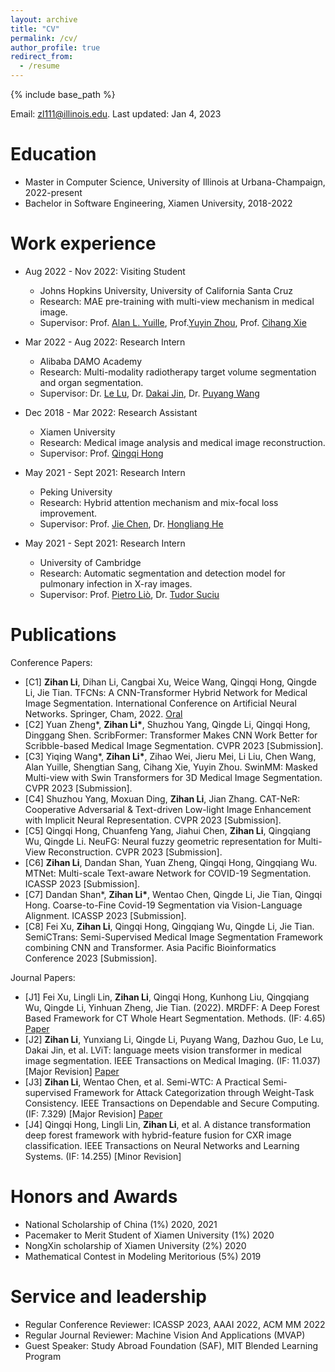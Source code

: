 ```yaml
---
layout: archive
title: "CV"
permalink: /cv/
author_profile: true
redirect_from:
  - /resume
---
```


{% include base_path %}

Email: zl111@illinois.edu. Last updated: Jan 4, 2023

Education
======
* Master in Computer Science, University of Illinois at Urbana-Champaign, 2022-present
* Bachelor in Software Engineering, Xiamen University, 2018-2022

Work experience
======
* Aug 2022 - Nov 2022: Visiting Student
  * Johns Hopkins University, University of California Santa Cruz
  * Research: MAE pre-training with multi-view mechanism in medical image.
  * Supervisor: Prof. [Alan L. Yuille](https://www.cs.jhu.edu/~ayuille/), Prof.[Yuyin Zhou](https://yuyinzhou.github.io/), Prof. [Cihang Xie](https://cihangxie.github.io/)

* Mar 2022 - Aug 2022: Research Intern
  * Alibaba DAMO Academy
  * Research: Multi-modality radiotherapy target volume segmentation and organ segmentation.
  * Supervisor: Dr. [Le Lu](https://lelu007.github.io), Dr. [Dakai Jin](https://dakjin.github.io/), Dr. [Puyang Wang](https://scholar.google.com/citations?hl=en&user=56aDx7AAAAAJ)

* Dec 2018 - Mar 2022: Research Assistant
  * Xiamen University
  * Research: Medical image analysis and medical image reconstruction.
  * Supervisor: Prof. [Qingqi Hong](https://scholar.google.com.hk/citations?hl=EN&user=ZlCw0sQAAAAJ)

* May 2021 - Sept 2021: Research Intern
  * Peking University
  * Research: Hybrid attention mechanism and mix-focal loss improvement.
  * Supervisor: Prof. [Jie Chen](https://scholar.google.com.hk/citations?hl=EN&user=ZAZFfwwAAAAJ), Dr. [Hongliang He](https://scholar.google.com.hk/citations?hl=en&user=jJWS4VYAAAAJ)

* May 2021 - Sept 2021: Research Intern
  * University of Cambridge
  * Research: Automatic segmentation and detection model for pulmonary infection in X-ray images.
  * Supervisor: Prof. [Pietro Liò](https://www.cl.cam.ac.uk/~pl219/), Dr. [Tudor Suciu](https://www.linkedin.com/in/tudor-suciu/)


Publications
======
Conference Papers:
* [C1] **Zihan Li**, Dihan Li, Cangbai Xu, Weice Wang, Qingqi Hong, Qingde Li, Jie Tian. TFCNs: A CNN-Transformer Hybrid Network for Medical Image Segmentation. International Conference on Artificial Neural Networks. Springer, Cham, 2022. [Oral](https://link.springer.com/chapter/10.1007/978-3-031-15937-4_65)
* [C2] Yuan Zheng\*, **Zihan Li\***, Shuzhou Yang, Qingde Li, Qingqi Hong, Dinggang Shen. ScribFormer: Transformer Makes CNN Work Better for Scribble-based Medical Image Segmentation. CVPR 2023 [Submission].
* [C3] Yiqing Wang\*, **Zihan Li\***, Zihao Wei, Jieru Mei, Li Liu, Chen Wang, Alan Yuille, Shengtian Sang, Cihang Xie, Yuyin Zhou. SwinMM: Masked Multi-view with Swin Transformers for 3D Medical Image Segmentation. CVPR 2023 [Submission].
* [C4] Shuzhou Yang, Moxuan Ding, **Zihan Li**, Jian Zhang. CAT-NeR: Cooperative Adversarial \& Text-driven Low-light Image Enhancement with Implicit Neural Representation. CVPR 2023 [Submission].
* [C5] Qingqi Hong, Chuanfeng Yang, Jiahui Chen, **Zihan Li**, Qingqiang Wu, Qingde Li. NeuFG: Neural fuzzy geometric representation for Multi-View Reconstruction. CVPR 2023 [Submission].
* [C6] **Zihan Li**, Dandan Shan, Yuan Zheng, Qingqi Hong, Qingqiang Wu. MTNet: Multi-scale Text-aware Network for COVID-19 Segmentation. ICASSP 2023 [Submission].
* [C7] Dandan Shan\*, **Zihan Li\***, Wentao Chen, Qingde Li, Jie Tian, Qingqi Hong. Coarse-to-Fine Covid-19 Segmentation via Vision-Language Alignment. ICASSP 2023 [Submission].
* [C8] Fei Xu, **Zihan Li**, Qingqi Hong, Qingqiang Wu, Qingde Li, Jie Tian. SemiCTrans: Semi-Supervised Medical Image Segmentation Framework combining CNN and Transformer. Asia Pacific Bioinformatics Conference 2023 [Submission].

Journal Papers:
* [J1] Fei Xu, Lingli Lin, **Zihan Li**, Qingqi Hong, Kunhong Liu, Qingqiang Wu, Qingde Li, Yinhuan Zheng, Jie Tian. (2022). MRDFF: A Deep Forest Based Framework for CT Whole Heart Segmentation. Methods. (IF: 4.65) [Paper](https://www.sciencedirect.com/science/article/pii/S1046202322002286)
* [J2] **Zihan Li**, Yunxiang Li, Qingde Li, Puyang Wang, Dazhou Guo, Le Lu, Dakai Jin, et al. LViT: language meets vision transformer in medical image segmentation. IEEE Transactions on Medical Imaging. (IF: 11.037) [Major Revision] [Paper](https://arxiv.org/abs/2206.14718)
* [J3] **Zihan Li**, Wentao Chen, et al. Semi-WTC: A Practical Semi-supervised Framework for Attack Categorization through Weight-Task Consistency. IEEE Transactions on Dependable and Secure Computing. (IF: 7.329) [Major Revision] [Paper](https://arxiv.org/abs/2205.09669)
* [J4] Qingqi Hong, Lingli Lin, **Zihan Li**, et al. A distance transformation deep forest framework with hybrid-feature fusion for CXR image classification. IEEE Transactions on Neural Networks and Learning Systems. (IF: 14.255) [Minor Revision]

Honors and Awards
======
* National Scholarship of China (1%) 2020, 2021
* Pacemaker to Merit Student of Xiamen University (1%) 2020
* NongXin scholarship of Xiamen University (2%) 2020
* Mathematical Contest in Modeling Meritorious (5%) 2019

<!--Talks
======
  <ul>{% for post in site.talks %}
    {% include archive-single-talk-cv.html %}
  {% endfor %}</ul>
  
Teaching
======
  <ul>{% for post in site.teaching %}
    {% include archive-single-cv.html %}
  {% endfor %}</ul>-->
  
Service and leadership
======
* Regular Conference Reviewer: ICASSP 2023, AAAI 2022, ACM MM 2022
* Regular Journal Reviewer: Machine Vision And Applications (MVAP)
* Guest Speaker: Study Abroad Foundation (SAF), MIT Blended Learning Program
